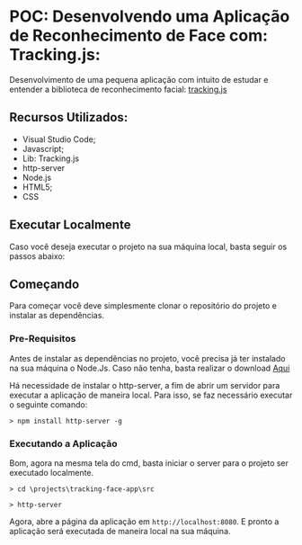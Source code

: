 # POC: Desenvolvendo uma Aplicação de Reconhecimento de Face com: Tracking.js:

Desenvolvimento de uma pequena aplicação com intuito de estudar e entender a biblioteca de reconhecimento facial: [tracking.js](https://trackingjs.com)

## Recursos Utilizados:

- Visual Studio Code;
- Javascript;
- Lib: Tracking.js
- http-server
- Node.js
- HTML5;
- CSS

## Executar Localmente

Caso você deseja executar o projeto na sua máquina local, basta seguir os passos abaixo:

## Começando

Para começar você deve simplesmente clonar o repositório do projeto e instalar as dependências.

### Pre-Requisitos

Antes de instalar as dependências no projeto, você precisa já ter instalado na sua máquina o Node.Js. Caso não tenha, basta realizar o download [Aqui](https://nodejs.org/en/)

Há necessidade de instalar o http-server, a fim de abrir um servidor para executar a aplicação de maneira local. Para isso, se faz necessário executar o seguinte comando:

```
> npm install http-server -g

```

### Executando a Aplicação

Bom, agora na mesma tela do cmd, basta iniciar o server para o projeto ser executado localmente.

```	
> cd \projects\tracking-face-app\src
```

```
> http-server
```

Agora, abre a página da aplicação em `http://localhost:8080`. E pronto a aplicação será executada de maneira local na sua máquina.

